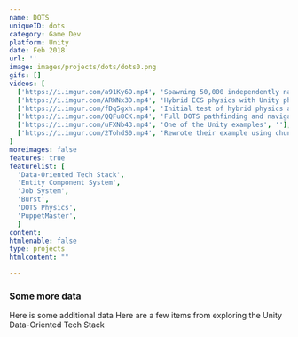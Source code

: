 ```yaml
---
name: DOTS
uniqueID: dots
category: Game Dev
platform: Unity
date: Feb 2018
url: ''
image: images/projects/dots/dots0.png
gifs: []
videos: [
  ['https://i.imgur.com/a91Ky6O.mp4', 'Spawning 50,000 independently navigating vehicles', ''],
  ['https://i.imgur.com/ARWNx3D.mp4', 'Hybrid ECS physics with Unity physics', ''],
  ['https://i.imgur.com/fDq5gxh.mp4', 'Initial test of hybrid physics and ragdolls', ''],
  ['https://i.imgur.com/QQFu8CK.mp4', 'Full DOTS pathfinding and navigation', ''],
  ['https://i.imgur.com/uFXNb43.mp4', 'One of the Unity examples', ''],
  ['https://i.imgur.com/2TohdS0.mp4', 'Rewrote their example using chunk iteration to achieve an extra 10+ fps', '']
]
moreimages: false
features: true
featurelist: [
  'Data-Oriented Tech Stack',
  'Entity Component System',
  'Job System',
  'Burst',
  'DOTS Physics',
  'PuppetMaster',
  ]
content:
htmlenable: false
type: projects
htmlcontent: ""

---
```


  ### Some more data

  Here is some additional data
   Here are a few items from exploring the Unity Data-Oriented Tech Stack
